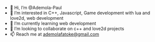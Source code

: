 - 👋 Hi, I’m @Ademola-Paul
- 👀 I’m interested in C++, Javascript, Game development with lua and love2d, web development
- 🌱 I’m currently learning web development
- 💞️ I’m looking to collaborate on c++ and love2d projects
- 📫 Reach me at ademolafatoke@gmail.com

<!---
Ademola-Paul/Ademola-Paul is a ✨ special ✨ repository because its `README.md` (this file) appears on your GitHub profile.
You can click the Preview link to take a look at your changes.
--->
